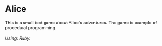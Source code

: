 # Alice
This is a small text game about Alice's adventures. The game is example of procedural programming.
<br/><br/>
<i>Using: Ruby.</i>
